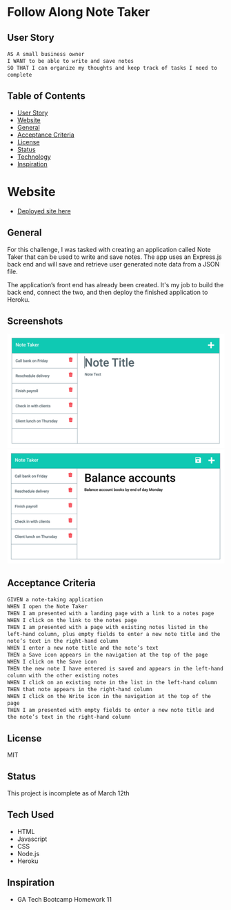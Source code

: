 # Follow Along Note Taker 

## User Story

```
AS A small business owner
I WANT to be able to write and save notes
SO THAT I can organize my thoughts and keep track of tasks I need to complete
```


## Table of Contents
- [User Story](#user-story)
- [Website](#website)
- [General](#general)
- [Acceptance Criteria](#acceptance-criteria)
- [License](#license)
- [Status](#status)
- [Technology](#tech-used)
- [Inspiration](#inspiration)

# Website
- [Deployed site here](https://notes-time.herokuapp.com/)

## General
For this challenge, I was tasked with creating an application called Note Taker that can be used to write and save notes. The app uses an Express.js back end and will save and retrieve user generated note data from a JSON file.

The application’s front end has already been created. It's my job to build the back end, connect the two, and then deploy the finished application to Heroku.

## Screenshots 
![Homescreen](./public/assets/images/11-express-homework-demo-01.png)
![Notes page](./public/assets/images/11-express-homework-demo-02.png)


## Acceptance Criteria
```
GIVEN a note-taking application
WHEN I open the Note Taker
THEN I am presented with a landing page with a link to a notes page
WHEN I click on the link to the notes page
THEN I am presented with a page with existing notes listed in the left-hand column, plus empty fields to enter a new note title and the note’s text in the right-hand column
WHEN I enter a new note title and the note’s text
THEN a Save icon appears in the navigation at the top of the page
WHEN I click on the Save icon
THEN the new note I have entered is saved and appears in the left-hand column with the other existing notes
WHEN I click on an existing note in the list in the left-hand column
THEN that note appears in the right-hand column
WHEN I click on the Write icon in the navigation at the top of the page
THEN I am presented with empty fields to enter a new note title and the note’s text in the right-hand column
```

## License 
MIT

## Status
This project is incomplete as of March 12th

## Tech Used 
- HTML
- Javascript
- CSS
- Node.js
- Heroku
 
## Inspiration
- GA Tech Bootcamp Homework 11 

